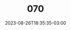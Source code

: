 ---
title: "070"
date: 2023-08-26T18:35:35-03:00
draft: false
autorias: ["Guilherme Vieira"]
plataformas: ["Processing"]
descricao: "Para cada número da contagem executa um algorítimo de reação difusão. Cada número tem uma quantidade inicial de pontos reagentes equivalmente ao valor da contagem."
autorias_url: ["https://guilhermevieira.info"]
url: "/formas/070"
---